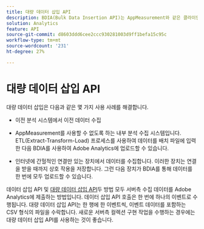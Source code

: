 ```yaml
---
title: 대량 데이터 삽입 API
description: BDIA(Bulk Data Insertion API)는 AppMeasurement와 같은 클라이언트 측 라이브러리를 사용하는 대신 파일 배치(batch)로 서버 호출 데이터를 업로드할 수 있는 Adobe Analytics 기능입니다. 이러한 배치 파일의 서버 호출은 현재(라이브) 데이터 또는 이전 데이터일 수 있습니다. 이전 버전의 Adobe Analytics API에서 데이터 삽입 API를 확장적으로 이어줍니다.
solution: Analytics
feature: API
source-git-commit: d8603ddd6cee2ccc930281003d9ff1befa15c95c
workflow-type: tm+mt
source-wordcount: '231'
ht-degree: 27%

---
```



# 대량 데이터 삽입 API

대량 데이터 삽입은 다음과 같은 몇 가지 사용 사례를 해결합니다.

* 이전 분석 시스템에서 이전 데이터 수집

* AppMeasurement를 사용할 수 없도록 하는 내부 분석 수집 시스템입니다. ETL(Extract-Transform-Load) 프로세스를 사용하여 데이터를 배치 파일에 입력한 다음 BDIA를 사용하여 Adobe Analytics에 업로드할 수 있습니다.

* 인터넷에 간헐적인 연결만 있는 장치에서 데이터를 수집합니다. 이러한 장치는 연결을 받을 때까지 상호 작용을 저장합니다. 그런 다음 장치가 BDIA를 통해 데이터를 한 번에 모두 업로드할 수 있습니다.

데이터 삽입 API 및 [대량 데이터 삽입 API](https://www.adobe.io/apis/experiencecloud/analytics/docs.html#!AdobeDocs/analytics-2.0-apis/master/bdia.md)두 방법 모두 서버측 수집 데이터를 Adobe Analytics에 제출하는 방법입니다. 데이터 삽입 API 호출은 한 번에 하나의 이벤트로 수행됩니다. 대량 데이터 삽입 API는 한 행에 한 이벤트씩, 이벤트 데이터를 포함하는 CSV 형식의 파일을 수락합니다. 새로운 서버측 컬렉션 구현 작업을 수행하는 경우에는 대량 데이터 삽입 API를 사용하는 것이 좋습니다.